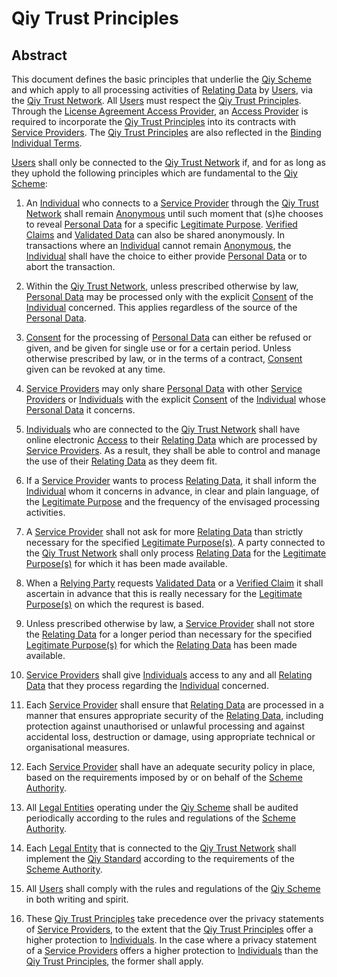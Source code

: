 # Qiy Trust Principles 

## Abstract

This document defines the basic principles that underlie the [Qiy Scheme](Definitions.md#qiy-scheme) and which apply to all processing activities of [Relating Data](Definitions.md#relating-data) by [Users](Definitions.md#user), via the [Qiy Trust Network](Definitions.md#qiy-trust-network). All [Users](Definitions.md#user) must respect the [Qiy Trust Principles](Definitions.md#qiy-trust-principles). Through the [License Agreement Access Provider](Definitions.md#license-agreement-access-provider), an [Access Provider](Definitions.md#access-provider) is required to incorporate the [Qiy Trust Principles](Definitions.md#qiy-trust-principles) into its contracts with [Service Providers](Definitions.md#service-provider). The [Qiy Trust Principles](Definitions.md#qiy-trust-principles) are also reflected in the [Binding Individual Terms](Definitions.md#binding-individual-terms).

[Users](Definitions.md#user) shall only be connected to the [Qiy Trust Network](Definitions.md#qiy-trust-network) if, and for as long as they uphold the following principles which are fundamental to the [Qiy Scheme](Definitions.md#qiy-scheme):

1. An [Individual](Definitions.md#individual) who connects to a [Service Provider](Definitions.md#service-provider) through the [Qiy Trust Network](Definitions.md#qiy-trust-network) shall remain [Anonymous](Definitions.md#anonymous) until such moment that (s)he chooses to reveal [Personal Data](Definitions.md#personal-data) for a specific [Legitimate Purpose](Definitions.md#legitimate-purpose). [Verified Claims](Definitions.md#verified-claim) and [Validated Data](Definitions.md#validated-data) can also be shared anonymously. In transactions where an [Individual](Definitions.md#individual) cannot remain [Anonymous](Definitions.md#anonymous), the [Individual](Definitions.md#individual) shall have the choice to either provide [Personal Data](Definitions.md#personal-data) or to abort the transaction.

2. Within the [Qiy Trust Network](Definitions.md#qiy-trust-network), unless prescribed otherwise by law, [Personal Data](Definitions.md#personal-data) may be processed only with the explicit [Consent](Definitions.md#consent) of the [Individual](Definitions.md#individual) concerned. This applies regardless of the source of the [Personal Data](Definitions.md#personal-data). 

3. [Consent](Definitions.md#consent) for the processing of [Personal Data](Definitions.md#personal-data) can either be refused or given, and be given for single use or for a certain period. Unless otherwise prescribed by law, or in the terms of a contract, [Consent](Definitions.md#consent) given can be revoked at any time.

4. [Service Providers](Definitions.md#service-provider) may only share [Personal Data](Definitions.md#personal-data) with other [Service Providers](Definitions.md#service-provider) or [Individuals](Definitions.md#individual) with the explicit [Consent](Definitions.md#consent) of the [Individual](Definitions.md#individual) whose [Personal Data](Definitions.md#personal-data) it concerns. 

5. [Individuals](Definitions.md#individual) who are connected to the [Qiy Trust Network](Definitions.md#qiy-trust-network) shall have online electronic [Access](Definitions.md#access) to their [Relating Data](Definitions.md#relating-data) which are processed by [Service Providers](Definitions.md#service-provider). As a result, they shall be able to control and manage the use of their [Relating Data](Definitions.md#relating-data) as they deem fit.

6. If a [Service Provider](Definitions.md#service-provider) wants to process [Relating Data](Definitions.md#relating-data), it shall inform the [Individual](Definitions.md#individual) whom it concerns in advance, in clear and plain language, of the [Legitimate Purpose](Definitions.md#legitimate-purpose) and the frequency of the envisaged processing activities.

7. A [Service Provider](Definitions.md#service-provider) shall not ask for more [Relating Data](Definitions.md#relating-data) than strictly necessary for the specified [Legitimate Purpose(s)](Definitions.md#legitimate-purpose). A party connected to the [Qiy Trust Network](#qiy-trust-network) shall only process [Relating Data](Definitions.md#relating-data) for the [Legitimate Purpose(s)](Definitions.md#legitimate-purpose) for which it has been made available.

9. When a [Relying Party](Definitions.md#relying-party) requests [Validated Data](Definitions.md#validated-data) or a [Verified Claim](Definitions.md#verified-claim) it shall ascertain in advance that this is really necessary for the [Legitimate Purpose(s)](Definitions.md#legitimate-purpose) on which the requrest is based.

10. Unless prescribed otherwise by law, a [Service Provider](Definitions.md#service-provider) shall not store the [Relating Data](Definitions.md#relating-data) for a longer period than necessary for the specified [Legitimate Purpose(s)](Definitions.md#legitimate-purpose) for which the [Relating Data](Definitions.md#relating-data) has been made available.

11. [Service Providers](Definitions.md#service-provider]) shall give [Individuals](Definitions.md#individual) access to any and all [Relating Data](Definitions.md#relating-data) that they process regarding the [Individual](Definitions.md#individual) concerned. 

12. Each [Service Provider](Definitions.md#service-provider) shall ensure that [Relating Data](Definitions.md#relating-data) are processed in a manner that ensures appropriate security of the [Relating Data](Definitions.md#relating-data), including protection against unauthorised or unlawful processing and against accidental loss, destruction or damage, using appropriate technical or organisational measures.

13. Each [Service Provider](Definitions.md#service-provider) shall have an adequate security policy in place, based on the requirements imposed by or on behalf of the [Scheme Authority](Definitions.md#scheme-authority). 

14. All [Legal Entities](Definitions.md#legal-entity) operating under the [Qiy Scheme](Definitions.md#qiy-scheme) shall be audited periodically according to the rules and regulations of the [Scheme Authority](Definitions.md#scheme-authority). 

15. Each [Legal Entity](Definitions.md#legal-entity) that is connected to the [Qiy Trust Network](Definitions.md#qiy-trust-network) shall implement the [Qiy Standard](Definitions.md#qiy-standard) according to the requirements of the [Scheme Authority](Definitions.md#scheme-authority).

16. All [Users](Definitions.md#user) shall comply with the rules and regulations of the [Qiy Scheme](Definitions.md#qiy-scheme) in both writing and spirit.

17. These [Qiy Trust Principles](Definitions.md#qiy-trust-principles) take precedence over the privacy statements of [Service Providers](Definitions.md#service-provider), to the extent that the [Qiy Trust Principles](Definitions.md#qiy-trust-principles) offer a higher protection to [Individuals](Definitions.md#individual). In the case where a privacy statement of a [Service Providers](Definitions.md#service-provider) offers a higher protection to [Individuals](Definitions.md#individual) than the [Qiy Trust Principles](Definitions.md#qiy-trust-principles), the former shall apply.
